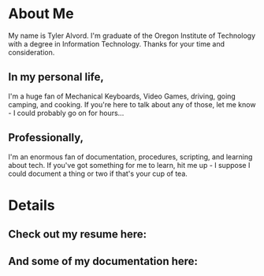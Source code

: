# About Me
 My name is Tyler Alvord. I'm graduate of the Oregon Institute of Technology with a degree in Information Technology. Thanks for your time and consideration.

## In my personal life,

I'm a huge fan of Mechanical Keyboards, Video Games, driving, going camping, and cooking. If you're here to talk about any of those, let me know - I could probably go on for hours...

## Professionally,

I'm an enormous fan of documentation, procedures, scripting, and learning about tech. If you've got something for me to learn, hit me up - I suppose I could document a thing or two if that's your cup of tea. 



# Details

## Check out my resume here:

## And some of my documentation here:


